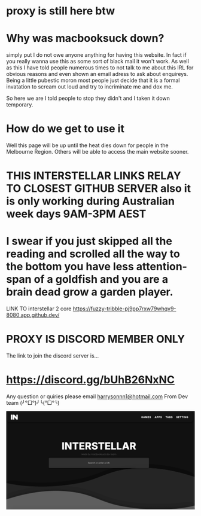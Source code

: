 # proxy is still here btw

# Why was macbooksuck down?
simply put I do not owe anyone anything for having this website. In fact if you really wanna use this as some sort of black mail it won't work. As well as this I have told people numerous times to not talk to me about this IRL for obvious reasons and even shown an email adress to ask about enquireys. Being a little pubestic moron most people just decide that it is a formal invatation to scream out loud and try to incriminate me and dox me.

So here we are I told people to stop they didn't and I taken it down temporary.

# How do we get to use it
Well this page will be up until the heat dies down for people in the Melbourne Region. Others will be able to access the main website sooner.


# THIS INTERSTELLAR LINKS RELAY TO CLOSEST GITHUB SERVER also it is only working during Australian week days 9AM-3PM AEST
# I swear if you just skipped all the reading and scrolled all the way to the bottom you have less attention-span of a goldfish and you are a brain dead grow a garden player.
LINK TO interstellar 2 core https://fuzzy-tribble-pj9pp7rxw79whqv9-8080.app.github.dev/

# PROXY IS DISCORD MEMBER ONLY

The link to join the discord server is...
# https://discord.gg/bUhB26NxNC


Any question or quiries please email harrysonnn1@hotmail.com
From Dev team (╯°□°)╯╰(°□°╰)

![My cool img](https://raw.githubusercontent.com/sjjdhdndbdbf/proxyonly/refs/heads/main/Interstellar.jpg)
